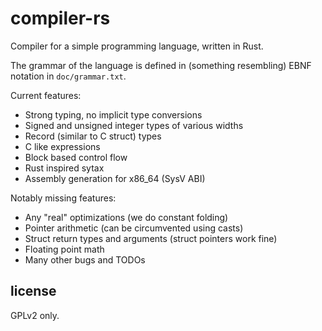 # compiler-rs
Compiler for a simple programming language, written in Rust.

The grammar of the language is defined in (something resembling) EBNF
notation in `doc/grammar.txt`.

Current features:
- Strong typing, no implicit type conversions
- Signed and unsigned integer types of various widths
- Record (similar to C struct) types
- C like expressions
- Block based control flow
- Rust inspired sytax
- Assembly generation for x86\_64 (SysV ABI)

Notably missing features:
- Any "real" optimizations (we do constant folding)
- Pointer arithmetic (can be circumvented using casts)
- Struct return types and arguments (struct pointers work fine)
- Floating point math
- Many other bugs and TODOs

## license
GPLv2 only.
